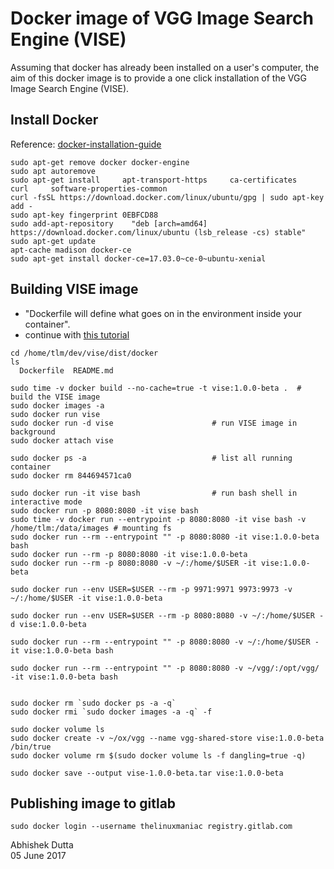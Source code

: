 # Docker image of VGG Image Search Engine (VISE)

Assuming that docker has already been installed on a user's computer, the aim 
of this docker image is to provide a one click installation of the VGG Image 
Search Engine (VISE).

## Install Docker
Reference: [docker-installation-guide](https://docs.docker.com/engine/installation/linux/ubuntu/#install-using-the-repository)

```
sudo apt-get remove docker docker-engine
sudo apt autoremove
sudo apt-get install     apt-transport-https     ca-certificates     curl     software-properties-common
curl -fsSL https://download.docker.com/linux/ubuntu/gpg | sudo apt-key add -
sudo apt-key fingerprint 0EBFCD88
sudo add-apt-repository    "deb [arch=amd64] https://download.docker.com/linux/ubuntu (lsb_release -cs) stable"
sudo apt-get update
apt-cache madison docker-ce
sudo apt-get install docker-ce=17.03.0~ce-0~ubuntu-xenial
```

## Building VISE image
 * "Dockerfile will define what goes on in the environment inside your container". 
 * continue with [this tutorial](https://docs.docker.com/get-started/part2/#recap-and-cheat-sheet-optional)

```
cd /home/tlm/dev/vise/dist/docker
ls
  Dockerfile  README.md

sudo time -v docker build --no-cache=true -t vise:1.0.0-beta .  # build the VISE image
sudo docker images -a
sudo docker run vise
sudo docker run -d vise                      # run VISE image in background
sudo docker attach vise

sudo docker ps -a                            # list all running container
sudo docker rm 844694571ca0

sudo docker run -it vise bash                # run bash shell in interactive mode
sudo docker run -p 8080:8080 -it vise bash
sudo time -v docker run --entrypoint -p 8080:8080 -it vise bash -v /home/tlm:/data/images # mounting fs
sudo docker run --rm --entrypoint "" -p 8080:8080 -it vise:1.0.0-beta bash
sudo docker run --rm -p 8080:8080 -it vise:1.0.0-beta
sudo docker run --rm -p 8080:8080 -v ~/:/home/$USER -it vise:1.0.0-beta

sudo docker run --env USER=$USER --rm -p 9971:9971 9973:9973 -v ~/:/home/$USER -it vise:1.0.0-beta

sudo docker run --env USER=$USER --rm -p 8080:8080 -v ~/:/home/$USER -d vise:1.0.0-beta

sudo docker run --rm --entrypoint "" -p 8080:8080 -v ~/:/home/$USER -it vise:1.0.0-beta bash

sudo docker run --rm --entrypoint "" -p 8080:8080 -v ~/vgg/:/opt/vgg/ -it vise:1.0.0-beta bash


sudo docker rm `sudo docker ps -a -q`
sudo docker rmi `sudo docker images -a -q` -f

sudo docker volume ls
sudo docker create -v ~/ox/vgg --name vgg-shared-store vise:1.0.0-beta /bin/true
sudo docker volume rm $(sudo docker volume ls -f dangling=true -q)

sudo docker save --output vise-1.0.0-beta.tar vise:1.0.0-beta
```

## Publishing image to gitlab
```
sudo docker login --username thelinuxmaniac registry.gitlab.com
```

Abhishek Dutta  
05 June 2017
